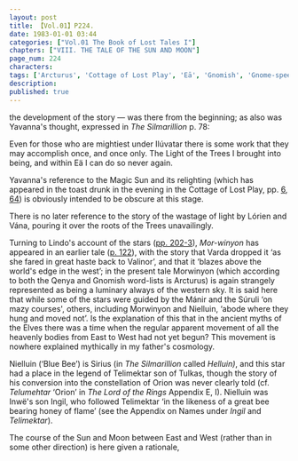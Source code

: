 ```yaml
---
layout: post
title: 【Vol.01】P224.
date: 1983-01-01 03:44
categories: ["Vol.01 The Book of Lost Tales I"]
chapters: ["VIII. THE TALE OF THE SUN AND MOON"]
page_num: 224
characters: 
tags: ['Arcturus', 'Cottage of Lost Play', 'Eā', 'Gnomish', 'Gnome-speech', 'tongue of the Gnomes', 'Helluin', 'Ingil', 'Inwë', 'Lindo', 'Lord of the Rings, The', 'Lórien', 'Magic Sun', 'Mánir', 'Moon, The', 'Morwinyon', 'Nielluin', 'Blue Bee', 'Bee of Azure']
description: 
published: true
---
```


<p style="text-indent: 0;">
the development of the story — was there from the beginning; as also was Yavanna's thought, expressed in <I>The Silmarillion</I> p. 78:
</p>

Even for those who are mightiest under Ilúvatar there is some work that they may accomplish once, and once only. The Light of the Trees I brought into being, and within Eä I can do so never again.

Yavanna's reference to the Magic Sun and its relighting (which has appeared in the toast drunk in the evening in the Cottage of Lost Play, pp. [6]({{site.baseurl}}/vol01-p6), [64]({{site.baseurl}}/vol01-p64)) is obviously intended to be obscure at this stage.

There is no later reference to the story of the wastage of light by Lórien and Vána, pouring it over the roots of the Trees unavailingly.

Turning to Lindo's account of the stars ([pp. 202-3]({{site.baseurl}}/vol01-p202)), <I>Mor-winyon</I> has appeared in an earlier tale ([p. 122]({{site.baseurl}}/vol01-p122)), with the story that Varda dropped it ‘as she fared in great haste back to Valinor’, and that it ‘blazes above the world's edge in the west’; in the present tale Morwinyon (which according to both the Qenya and Gnomish word-lists is Arcturus) is again strangely represented as being a luminary always of the western sky. It is said here that while some of the stars were guided by the Mánir and the Súruli ‘on mazy courses', others, including Morwinyon and Nielluin, ‘abode where they hung and moved not’. Is the explanation of this that in the ancient myths of the Elves there was a time when the regular apparent movement of all the heavenly bodies from East to West had not yet begun? This movement is nowhere explained mythically in my father's cosmology.

Nielluin (‘Blue Bee’) is Sirius (in <I>The Silmarillion</I> called <I>Helluin)</I>, and this star had a place in the legend of Telimektar son of Tulkas, though the story of his conversion into the constellation of Orion was never clearly told (cf. <I>Telumehtar</I> ‘Orion’ in <I>The Lord of the Rings</I> Appendix E, I). Nielluin was Inwë's son Ingil, who followed Telimektar ‘in the likeness of a great bee bearing honey of flame’ (see the Appendix on Names under <I>Ingil</I> and <I>Telimektar</I>).

The course of the Sun and Moon between East and West (rather than in some other direction) is here given a rationale,

